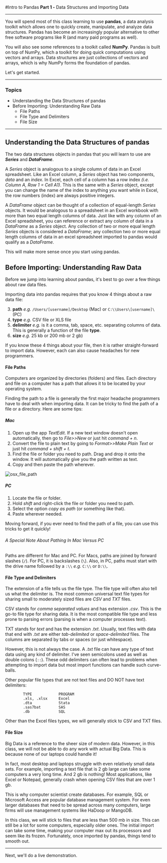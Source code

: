 

#Intro to Pandas
**Part 1 -** Data Structures and Importing Data

---



You will spend most of this class learning to use **pandas**, a data analysis toolkit which allows one to quickly create, manipulate, and analyze data structures. Pandas has become an increasingly popular alternative to other free software programs like R (and many paid programs as well).

You will also see some references to a toolkit called **NumPy**. Pandas is built on top of NumPy, which a toolkit for doing quick computations using vectors and arrays. Data structures are just collections of vectors and arrays, which is why NumPy forms the foundation of pandas.

Let's get started.

---
### Topics
<!-- MarkdownTOC depth=4 -->

- Understanding the Data Structures of pandas
- Before Importing: Understanding Raw Data
	- File Paths
	- File Type and Delimiters
	- File Size

<!-- /MarkdownTOC -->

---

## Understanding the Data Structures of pandas
The two data structures objects in pandas that you will learn to use are _**Series**_ and _**DataFrame**_.

A _Series_ object is analogous to a single column of data in an Excel spreadsheet. Like an Excel column, a _Series_ object has two components, _data_ and an _index_. In Excel, each cell of a column has a row index _(i.e. Column A, Row 1 = Cell A1)_. This is the same with a _Series_ object, except you can change the name of the index to anything you want while in Excel, the row numbers (index) are always positive integers.

A _DataFrame_ object can be thought of a collection of equal-length _Series_ objects. It would be analogous to a spreadsheet in an Excel workbook with more than two equal length columns of data. Just like with any column of an Excel spreadsheet, you can reference or extract any column of data in a _DataFrame_ as a _Series_ object. Any collection of two or more equal length _Series_ objects is considered a _DataFrame_; any collection two or more equal length columns of data in an excel spreadsheet imported to pandas would qualify as a _DataFrame_.

This will make more sense once you start using pandas.

## Before Importing: Understanding Raw Data
Before we jump into learning about pandas, it's best to go over a few things about raw data files. 

Importing data into pandas requires that you know 4 things about a raw data file:

3. **path** *e.g.* `/Users/[username]/Desktop` (Mac) or `C:\\Users\[username]\` (PC)
1. **type** *e.g.* CSV file or XLS file 
2. **delimiter** *e.g.* is it a comma, tab, space, etc. separating columns of data. This is generally a function of the file **type**.
4. **size** *e.g.* 25 kb or 200 mb or 2 gb)

If you know these 4 things about your file, then it is rather straight-forward to import data. However, each can also cause headaches for new programmers.

#### File Paths
Computers are organized by directories (folders) and files. Each directory and file on a computer has a path that allows it to be located by your operating system. 

Finding the path to a file is generally the first major headache programmers have to deal with when importing data. It can be tricky to find the path of a file or a directory. Here are some tips:

##### Mac

1. Open up the app *TextEdit*. If a new text window doesn't open automatically, then go to *File>>New* or just hit *command + n*.
2. Convert the file to plain text by going to *Format>>Make Plain Text* or just hit *command + shift + t*.
3. Find the file or folder you need to path. Drag and drop it onto the window. It will automatically give you the path written as text.
4. Copy and then paste the path wherever.

![osx_file_path][osx_file_path]
##### PC

1. Locate the file or folder.
2. Hold *shift* and right-click the file or folder you need to path.
3. Select the option *copy as path* (or something like that).
4. Paste wherever needed.

Moving forward, if you ever need to find the path of a file, you can use this tricks to get it quickly!

###### A Special Note About Pathing In Mac Versus PC

Paths are different for Mac and PC. For Macs, paths are joined by forward slashes (`/`). For PC, it is backslashes (`\`). Also, in PC, paths must start with the drive name followed by a `:\\` *e.g.* `C:\\` or `D:\\`.

#### File Type and Delimiters
The extension of a file tells us the file type. The file type will often also tell us what the delimiter is. The most common universal text file types for sharing small to moderately sized files are *CSV* and *TXT* files.

CSV stands for *comma separated values* and has extension *.csv*. This is the go-to file type for sharing data. It is the most compatible file type and less prone to parsing errors (parsing is when a computer processes text).

TXT stands for *text* and has the extension *.txt*. Usually, text files with data that end with *.txt* are either *tab-delimited* or *space-delimited* files. The columns are separated by tabs or spaces (or just whitespace).

However, this is not always the case. A *.txt* file can have any type of text data using any kind of delimiter. I've seen semicolons used as well as double colons (`::`). These odd delimiters can often lead to problems when attempting to import data but most import functions can handle such curve-balls.

Other popular file types that are not text files and DO NOT have text delimiters:
```
		TYPE 			PROGRAM
		.xls, .xlsx		Excel
		.dta 			Stata
		.sas7bat 		SAS
		.db 			SQL
```

Other than the Excel files types, we will generally stick to CSV and TXT files.

#### File Size
Big Data is a reference to the sheer size of modern data. However, in this class, we will not be able to do any work with actual Big Data. This is because none of our laptops could handle it!

In fact, most desktop and laptops struggle with even relatively small data sets. For example, importing a text file that is 2 gb large can take some computers a very long time. And 2 gb is nothing! Most applications, like Excel or Notepad, generally crash when opening CSV files that are over 1 gb.

This is why computer scientist create databases. For example, SQL or Microsoft Access are popular database management system. For even larger databases that need to be spread across many computers, large firms will use management systems like HaDoop or MangoDB.

In this class, we will stick to files that are less than 500 mb in size. This can still be a lot for some computers, especially older ones. The initial import can take some time, making your computer max out its processors and seem like its frozen. Fortunately, once imported by pandas, things tend to smooth out.

---

Next, we'll do a live demonstration.

[osx_file_path]: https://raw.githubusercontent.com/ultinomics/Duke_PUBPOL590/master/figs/02/osx_file_path.gif "osx_file_path"